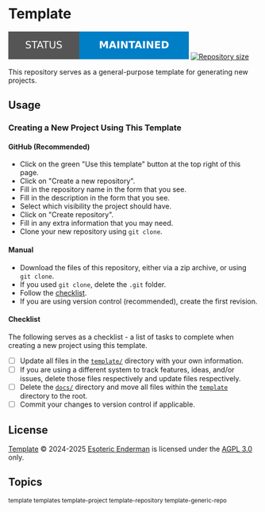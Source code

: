 # Template

[![Project status: maintained][status-badge]][root] [![Repository size][repository-size-badge]][root]

This repository serves as a general-purpose template for generating new projects.

## Usage

### Creating a New Project Using This Template

#### GitHub (Recommended)

- Click on the green "Use this template" button at the top right of this page.
- Click on "Create a new repository".
- Fill in the repository name in the form that you see.
- Fill in the description in the form that you see.
- Select which visibility the project should have.
- Click on "Create repository".
- Fill in any extra information that you may need.
- Clone your new repository using `git clone`.

#### Manual

- Download the files of this repository, either via a zip archive, or using `git clone`.
- If you used `git clone`, delete the `.git` folder.
- Follow the [checklist](#checklist).
- If you are using version control (recommended), create the first revision.

#### Checklist

The following serves as a checklist - a list of tasks to complete when creating a new project using this template.

- [ ] Update all files in the [`template/`][template] directory with your own information.
- [ ] If you are using a different system to track features, ideas, and/or issues, delete those files respectively and update files respectively.
- [ ] Delete the [`docs/`][docs] directory and move all files within the [`template`][template] directory to the root.
- [ ] Commit your changes to version control if applicable.

## License

[Template][root] &copy; 2024-2025 [Esoteric Enderman][website] is licensed under the [AGPL 3.0][license] only.

## Topics

<sup>template templates template-project template-repository template-generic-repo</sup>

<!-- Link aliases -->

[root]: /

<!-- Badges -->

[status-badge]: ../template/docs/assets/images/badges/status/maintained.svg
[repository-size-badge]: https://img.shields.io/github/repo-size/esoterictemplates/template?style=for-the-badge&logo=git&label=Repository%20size

<!-- Files -->

[license]: ../LICENSE

[template]: ../template
[docs]: ../docs

<!-- Links -->

[website]: https://enderman.dev
